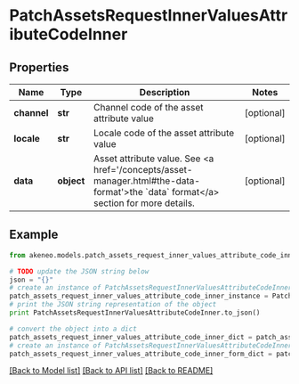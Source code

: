 # PatchAssetsRequestInnerValuesAttributeCodeInner


## Properties
Name | Type | Description | Notes
------------ | ------------- | ------------- | -------------
**channel** | **str** | Channel code of the asset attribute value | [optional] 
**locale** | **str** | Locale code of the asset attribute value | [optional] 
**data** | **object** | Asset attribute value. See &lt;a href&#x3D;&#39;/concepts/asset-manager.html#the-data-format&#39;&gt;the &#x60;data&#x60; format&lt;/a&gt; section for more details. | [optional] 

## Example

```python
from akeneo.models.patch_assets_request_inner_values_attribute_code_inner import PatchAssetsRequestInnerValuesAttributeCodeInner

# TODO update the JSON string below
json = "{}"
# create an instance of PatchAssetsRequestInnerValuesAttributeCodeInner from a JSON string
patch_assets_request_inner_values_attribute_code_inner_instance = PatchAssetsRequestInnerValuesAttributeCodeInner.from_json(json)
# print the JSON string representation of the object
print PatchAssetsRequestInnerValuesAttributeCodeInner.to_json()

# convert the object into a dict
patch_assets_request_inner_values_attribute_code_inner_dict = patch_assets_request_inner_values_attribute_code_inner_instance.to_dict()
# create an instance of PatchAssetsRequestInnerValuesAttributeCodeInner from a dict
patch_assets_request_inner_values_attribute_code_inner_form_dict = patch_assets_request_inner_values_attribute_code_inner.from_dict(patch_assets_request_inner_values_attribute_code_inner_dict)
```
[[Back to Model list]](../README.md#documentation-for-models) [[Back to API list]](../README.md#documentation-for-api-endpoints) [[Back to README]](../README.md)


